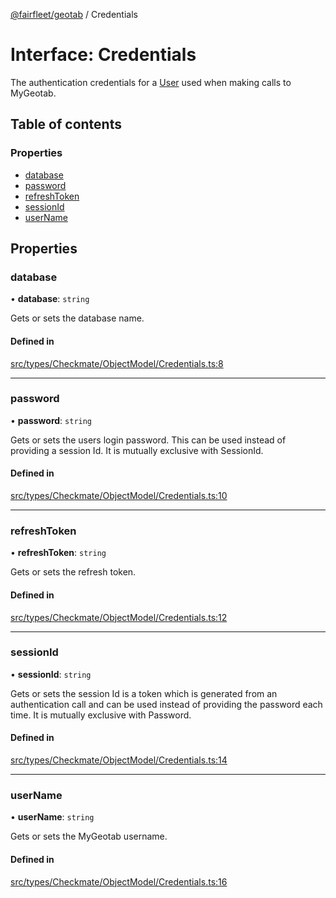 [@fairfleet/geotab](../README.md) / Credentials

# Interface: Credentials

The authentication credentials for a [User](User.md) used when making calls to MyGeotab.

## Table of contents

### Properties

- [database](Credentials.md#database)
- [password](Credentials.md#password)
- [refreshToken](Credentials.md#refreshtoken)
- [sessionId](Credentials.md#sessionid)
- [userName](Credentials.md#username)

## Properties

### database

• **database**: `string`

Gets or sets the database name.

#### Defined in

[src/types/Checkmate/ObjectModel/Credentials.ts:8](https://github.com/fairfleet/geotab/blob/ff38bfc/src/types/Checkmate/ObjectModel/Credentials.ts#L8)

___

### password

• **password**: `string`

Gets or sets the users login password. This can be used instead of providing a session Id. It is mutually exclusive with SessionId.

#### Defined in

[src/types/Checkmate/ObjectModel/Credentials.ts:10](https://github.com/fairfleet/geotab/blob/ff38bfc/src/types/Checkmate/ObjectModel/Credentials.ts#L10)

___

### refreshToken

• **refreshToken**: `string`

Gets or sets the refresh token.

#### Defined in

[src/types/Checkmate/ObjectModel/Credentials.ts:12](https://github.com/fairfleet/geotab/blob/ff38bfc/src/types/Checkmate/ObjectModel/Credentials.ts#L12)

___

### sessionId

• **sessionId**: `string`

Gets or sets the session Id is a token which is generated from an authentication call and can be used instead of providing the password each time. It is mutually exclusive with Password.

#### Defined in

[src/types/Checkmate/ObjectModel/Credentials.ts:14](https://github.com/fairfleet/geotab/blob/ff38bfc/src/types/Checkmate/ObjectModel/Credentials.ts#L14)

___

### userName

• **userName**: `string`

Gets or sets the MyGeotab username.

#### Defined in

[src/types/Checkmate/ObjectModel/Credentials.ts:16](https://github.com/fairfleet/geotab/blob/ff38bfc/src/types/Checkmate/ObjectModel/Credentials.ts#L16)
